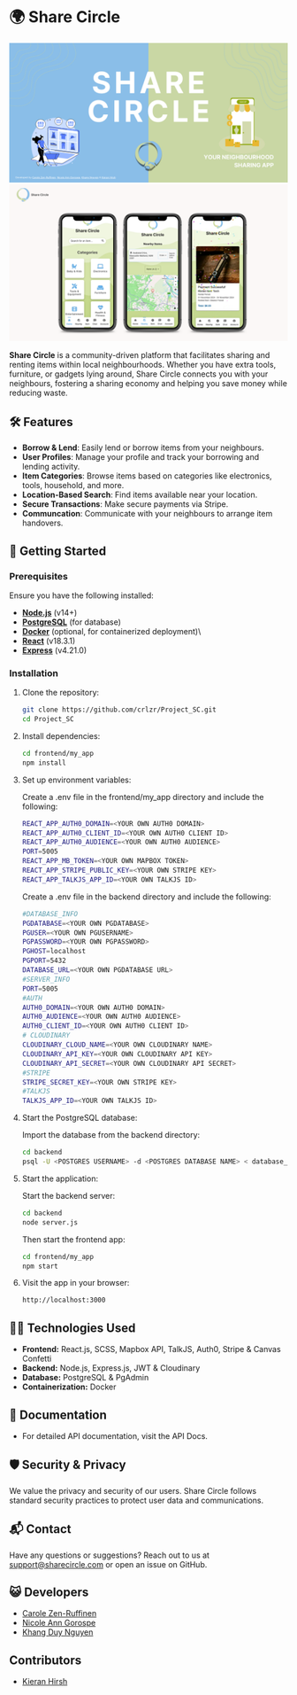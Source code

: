 # 🌍 Share Circle
![Share circle banner](frontend/my_app/public/images/banner.png)
![Share circle screenshots](frontend/my_app/public/images/Live_Demo.png)

**Share Circle** is a community-driven platform that facilitates sharing and renting items within local neighbourhoods. Whether you have extra tools, furniture, or gadgets lying around, Share Circle connects you with your neighbours, fostering a sharing economy and helping you save money while reducing waste.

## 🛠 Features

- **Borrow & Lend**: Easily lend or borrow items from your neighbours.
- **User Profiles**: Manage your profile and track your borrowing and lending activity.
- **Item Categories**: Browse items based on categories like electronics, tools, household, and more.
- **Location-Based Search**: Find items available near your location.
- **Secure Transactions**: Make secure payments via Stripe. 
- **Communcation**: Communicate with your neighbours to arrange item handovers.

## 🚀 Getting Started

### Prerequisites

Ensure you have the following installed:

- **[Node.js](https://nodejs.org/en/)** (v14+)
- **[PostgreSQL](https://www.postgresql.org/)** (for database)
- **[Docker](https://www.docker.com/)** (optional, for containerized deployment)\
- **[React](https://react.dev/)** (v18.3.1)
- **[Express](https://expressjs.com/)** (v4.21.0)

### Installation

1. Clone the repository:

   ```bash
   git clone https://github.com/crlzr/Project_SC.git
   cd Project_SC
   ```

2. Install dependencies:

    ```bash
    cd frontend/my_app
    npm install
    ```

3. Set up environment variables:

    Create a .env file in the frontend/my_app directory and include the following:

    ```bash
    REACT_APP_AUTH0_DOMAIN=<YOUR OWN AUTH0 DOMAIN>
    REACT_APP_AUTH0_CLIENT_ID=<YOUR OWN AUTH0 CLIENT ID>
    REACT_APP_AUTH0_AUDIENCE=<YOUR OWN AUTH0 AUDIENCE>
    PORT=5005
    REACT_APP_MB_TOKEN=<YOUR OWN MAPBOX TOKEN>
    REACT_APP_STRIPE_PUBLIC_KEY=<YOUR OWN STRIPE KEY>
    REACT_APP_TALKJS_APP_ID=<YOUR OWN TALKJS ID>
    ```
    Create a .env file in the backend directory and include the following:
    
    ```bash
    #DATABASE_INFO
    PGDATABASE=<YOUR OWN PGDATABASE>
    PGUSER=<YOUR OWN PGUSERNAME>
    PGPASSWORD=<YOUR OWN PGPASSWORD>
    PGHOST=localhost
    PGPORT=5432
    DATABASE_URL=<YOUR OWN PGDATABASE URL>
    #SERVER_INFO
    PORT=5005
    #AUTH
    AUTH0_DOMAIN=<YOUR OWN AUTH0 DOMAIN>
    AUTH0_AUDIENCE=<YOUR OWN AUTH0 AUDIENCE>
    AUTH0_CLIENT_ID=<YOUR OWN AUTH0 CLIENT ID>
    # CLOUDINARY
    CLOUDINARY_CLOUD_NAME=<YOUR OWN CLOUDINARY NAME>
    CLOUDINARY_API_KEY=<YOUR OWN CLOUDINARY API KEY>
    CLOUDINARY_API_SECRET=<YOUR OWN CLOUDINARY API SECRET>
    #STRIPE
    STRIPE_SECRET_KEY=<YOUR OWN STRIPE KEY>
    #TALKJS
    TALKJS_APP_ID=<YOUR OWN TALKJS ID>
    ```


4. Start the PostgreSQL database:

    
    
    Import the database from the backend directory:

      ```bash
      cd backend
      psql -U <POSTGRES USERNAME> -d <POSTGRES DATABASE NAME> < database_dump.sql
      ```

5. Start the application:

    Start the backend server:
    
    ```bash
    cd backend
    node server.js
    ```
    
    Then start the frontend app:
    ```bash
    cd frontend/my_app
    npm start
    ```

6. Visit the app in your browser:

    ```bash
    http://localhost:3000
    ```


## 🧑‍💻 Technologies Used
- **Frontend:** React.js, SCSS, Mapbox API, TalkJS, Auth0, Stripe & Canvas Confetti
- **Backend:** Node.js, Express.js, JWT & Cloudinary
- **Database:** PostgreSQL & PgAdmin
- **Containerization:** Docker

## 📖 Documentation
- For detailed API documentation, visit the API Docs.

## 🛡 Security & Privacy
We value the privacy and security of our users. Share Circle follows standard security practices to protect user data and communications.

## 📬 Contact
Have any questions or suggestions? Reach out to us at support@sharecircle.com or open an issue on GitHub.

## :smiley_cat: Developers
- [Carole Zen-Ruffinen](https://github.com/crlzr)
- [Nicole Ann Gorospe](https://github.com/NickelannG)
- [Khang Duy Nguyen](https://github.com/kdn95)

## Contributors
- [Kieran Hirsh](https://github.com/kieranhirsh)